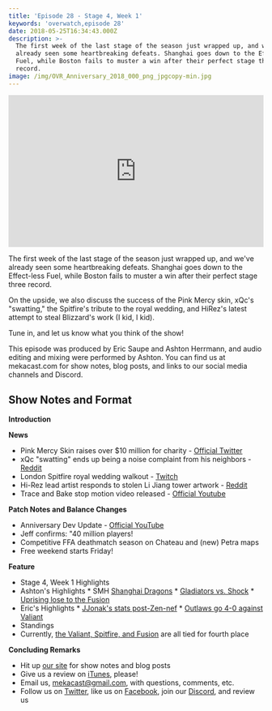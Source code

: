 ```yaml
---
title: 'Episode 28 - Stage 4, Week 1'
keywords: 'overwatch,episode 28'
date: 2018-05-25T16:34:43.000Z
description: >-
  The first week of the last stage of the season just wrapped up, and we've
  already seen some heartbreaking defeats. Shanghai goes down to the Effect-less
  Fuel, while Boston fails to muster a win after their perfect stage three
  record.
image: /img/OVR_Anniversary_2018_000_png_jpgcopy-min.jpg
---
```

<iframe width="100%" height="300" scrolling="no" frameborder="no" allow="autoplay" src="https://w.soundcloud.com/player/?url=https%3A//api.soundcloud.com/tracks/449336331&color=%238992b9&auto_play=false&hide_related=false&show_comments=true&show_user=true&show_reposts=false&show_teaser=true&visual=true"></iframe>

The first week of the last stage of the season just wrapped up, and we've already seen some heartbreaking defeats. Shanghai goes down to the Effect-less Fuel, while Boston fails to muster a win after their perfect stage three record.

On the upside, we also discuss the success of the Pink Mercy skin, xQc's "swatting," the Spitfire's tribute to the royal wedding, and HiRez's latest attempt to steal Blizzard's work (I kid, I kid).

Tune in, and let us know what you think of the show!

This episode was produced by Eric Saupe and Ashton Herrmann, and audio editing and mixing were performed by Ashton. You can find us at mekacast.com for show notes, blog posts, and links to our social media channels and Discord.

## Show Notes and Format

**Introduction**

**News**

 *  Pink Mercy Skin raises over $10 million for charity - [Official Twitter](https://twitter.com/PlayOverwatch/status/997174978578563072)
 *  xQc "swatting" ends up being a noise complaint from his neighbors - [Reddit](https://www.reddit.com/r/Competitiveoverwatch/comments/8jsm4l/xqc_swatted/)
 *  London Spitfire royal wedding walkout - [Twitch](https://clips.twitch.tv/LitigiousObservantPonyPipeHype)
 *   Hi-Rez lead artist responds to stolen Li Jiang tower artwork - [Reddit](https://www.reddit.com/r/Paladins/comments/8krx74/paladins_used_lijiang_tower_image_stolen_or_just/dza3ho7/?context=0)
 *  Trace and Bake stop motion video released - [Official Youtube](https://www.youtube.com/watch?v=kYoKcaPZnCc&t=1s)

**Patch Notes and Balance Changes**

 *  Anniversary Dev Update - [Official YouTube](https://www.youtube.com/watch?time_continue=1&v=1rge4Wo508U)
   *  Jeff confirms: "40 million players!
   *  Competitive FFA deathmatch season on Chateau and (new) Petra maps
 *  Free weekend starts Friday!

**Feature**

 *  Stage 4, Week 1 Highlights
   *  Ashton's Highlights
     *  SMH [Shanghai Dragons](https://overwatchleague.com/en-us/match/10445)
     *  [Gladiators vs. Shock](https://overwatchleague.com/en-us/match/10443)
     *  [Uprising lose to the Fusion](https://overwatchleague.com/en-us/match/10446)
   *  Eric's Highlights
     *  [JJonak's stats post-Zen-nef](https://i.redd.it/eqz1so5ssjy01.jpg)
     *  [Outlaws go 4-0 against Valiant](https://overwatchleague.com/en-us/match/10448)
 *  Standings
   *  Currently, [the Valiant, Spitfire, and Fusion](https://overwatchleague.com/en-us/standings/season/1/league) are all tied for fourth place


**Concluding Remarks**

 *  Hit up [our site](https://www.mekacast.com) for show notes and blog posts
 *  Give us a review on [iTunes](https://itunes.apple.com/us/podcast/mekacast-overwatch-esports-podcast/id1304572195?mt=2), please!
 *  Email us, <mekacast@gmail.com>, with questions, comments, etc.
 *  Follow us on [Twitter](https://twitter.com/MEKAcast), like us on [Facebook](https://www.facebook.com/mekacast/), join our [Discord](https://discord.gg/VFG9Cug), and review us
